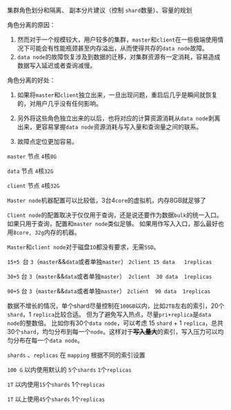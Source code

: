 集群角色划分和隔离、 副本分片建议（控制 `shard`数量）、容量的规划

角色分离的原因：

1. 然而对于一个规模较大，用户较多的集群，`master`和`client`在一些极端使用情况下可能会有性能瓶颈甚至内存溢出，从而使得共存的`data node`故障。
2. `data node`的故障恢复涉及到数据的迁移，对集群资源有一定消耗，容易造成数据写入延迟或者查询减慢。

角色分离的好处：

1. 如果将`master`和`client`独立出来，一旦出现问题，重启后几乎是瞬间就恢复的，对用户几乎没有任何影响。
2. 另外将这些角色独立出来的以后，也将对应的计算资源消耗从`data node`剥离出来，更容易掌握`data node`资源消耗与写入量和查询量之间的联系。

3. 故障点定位更加容易。

`master` 节点 `4`核`8G`

`data` 节点 `4`核`32G`

`client` 节点 `4`核`32G`

`Master node`机器配置可以比较低，3台4`core`的虚拟机，内存8GB就足够了

`Client node`的配置取决于仅仅用于查询，还是说还要作为数据`bulk`的统一入口。如果只用于查询，配置和`master node`类似足够。  如果用作写入入口，那么最好也用`8core, 32g`内存的机器。

`Master`和`client node`对于磁盘`IO`都没有要求，无需`SSD`。

`15+5 `台 `3`（`master`&&`data`或者单独`master`） `2client 15 data   1replicas`

`30+5` 台 `3`（`master`&&`data`或者单独`master`）` 2client  30 data  1replicas`

`90+5` 台 `3`（`master`&&`data`或者单独`master`） `2client  90 data  1replicas`

数据不增长的情况，单个shard尽量控制在`100GB`以内，比如`2TB`左右的索引，20个`shard`，1 `replica`比较合适。 但为了避免写入热点，尽量`pri+replica`是`data node`的整数倍。 比如你有30个`data node`，可以考虑 15 `shard` + 1 `replica`，总共30个`shard`，均匀分布到每一个`node`。这样对于~~**写入量大**~~的索引，写入压力可以均匀分布在每一个`data node`。

`shards` 、`replicas` 在 `mapping` 根据不同的索引设置

`100 G` 以内使用默认的 `5`个`shards` `1`个`replicas`

`1T` 以内使用`15`个`shards` 1个`replicas`

`1T` 以上使用`45`个`shards` 1个`replicas`





